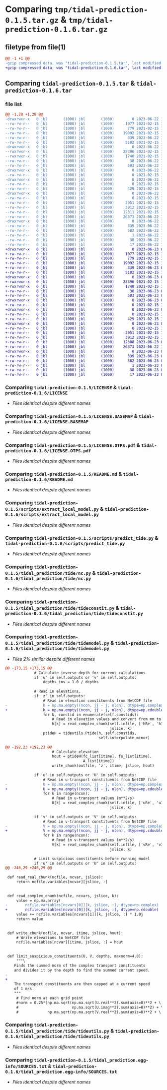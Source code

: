# Comparing `tmp/tidal-prediction-0.1.5.tar.gz` & `tmp/tidal-prediction-0.1.6.tar.gz`

## filetype from file(1)

```diff
@@ -1 +1 @@
-gzip compressed data, was "tidal-prediction-0.1.5.tar", last modified: Thu Jun 22 16:15:02 2023, max compression
+gzip compressed data, was "tidal-prediction-0.1.6.tar", last modified: Fri Jun 23 06:16:06 2023, max compression
```

## Comparing `tidal-prediction-0.1.5.tar` & `tidal-prediction-0.1.6.tar`

### file list

```diff
@@ -1,28 +1,28 @@
-drwxrwxr-x   0 jbl       (1000) jbl       (1000)        0 2023-06-22 16:15:02.064561 tidal-prediction-0.1.5/
--rw-rw-r--   0 jbl       (1000) jbl       (1000)     1077 2021-02-15 11:47:25.000000 tidal-prediction-0.1.5/LICENSE
--rw-rw-r--   0 jbl       (1000) jbl       (1000)      779 2021-02-15 11:47:25.000000 tidal-prediction-0.1.5/LICENSE.BASEMAP
--rw-rw-r--   0 jbl       (1000) jbl       (1000)    19092 2021-02-15 11:47:25.000000 tidal-prediction-0.1.5/LICENSE.OTPS.pdf
--rw-rw-r--   0 jbl       (1000) jbl       (1000)      339 2023-06-22 16:15:02.064561 tidal-prediction-0.1.5/PKG-INFO
--rw-rw-r--   0 jbl       (1000) jbl       (1000)     5102 2021-02-15 11:47:25.000000 tidal-prediction-0.1.5/README.md
-drwxrwxr-x   0 jbl       (1000) jbl       (1000)        0 2023-06-22 16:15:02.064561 tidal-prediction-0.1.5/scripts/
--rwxrwxr-x   0 jbl       (1000) jbl       (1000)    28396 2021-02-15 11:47:25.000000 tidal-prediction-0.1.5/scripts/extract_local_model.py
--rwxrwxr-x   0 jbl       (1000) jbl       (1000)     1740 2021-02-15 11:47:25.000000 tidal-prediction-0.1.5/scripts/predict_tide.py
--rw-rw-r--   0 jbl       (1000) jbl       (1000)       38 2023-06-22 16:15:02.064561 tidal-prediction-0.1.5/setup.cfg
--rw-rw-r--   0 jbl       (1000) jbl       (1000)      503 2023-06-22 16:13:19.000000 tidal-prediction-0.1.5/setup.py
-drwxrwxr-x   0 jbl       (1000) jbl       (1000)        0 2023-06-22 16:15:02.064561 tidal-prediction-0.1.5/tidal_prediction/
--rw-rw-r--   0 jbl       (1000) jbl       (1000)        0 2021-02-15 11:47:25.000000 tidal-prediction-0.1.5/tidal_prediction/__init__.py
-drwxrwxr-x   0 jbl       (1000) jbl       (1000)        0 2023-06-22 16:15:02.064561 tidal-prediction-0.1.5/tidal_prediction/convert/
--rw-rw-r--   0 jbl       (1000) jbl       (1000)        0 2021-02-15 11:47:25.000000 tidal-prediction-0.1.5/tidal_prediction/convert/__init__.py
--rw-rw-r--   0 jbl       (1000) jbl       (1000)      429 2021-02-15 11:47:25.000000 tidal-prediction-0.1.5/tidal_prediction/convert/io_nc.py
-drwxrwxr-x   0 jbl       (1000) jbl       (1000)        0 2023-06-22 16:15:02.064561 tidal-prediction-0.1.5/tidal_prediction/tide/
--rw-rw-r--   0 jbl       (1000) jbl       (1000)        0 2021-02-15 11:47:25.000000 tidal-prediction-0.1.5/tidal_prediction/tide/__init__.py
--rw-rw-r--   0 jbl       (1000) jbl       (1000)     3951 2021-02-15 11:47:25.000000 tidal-prediction-0.1.5/tidal_prediction/tide/nc.py
--rw-rw-r--   0 jbl       (1000) jbl       (1000)     3912 2021-02-15 11:47:25.000000 tidal-prediction-0.1.5/tidal_prediction/tide/tideconstit.py
--rw-rw-r--   0 jbl       (1000) jbl       (1000)    12311 2021-02-15 11:47:25.000000 tidal-prediction-0.1.5/tidal_prediction/tide/tidemodel.py
--rw-rw-r--   0 jbl       (1000) jbl       (1000)    26373 2023-06-22 16:12:04.000000 tidal-prediction-0.1.5/tidal_prediction/tide/tideutils.py
-drwxrwxr-x   0 jbl       (1000) jbl       (1000)        0 2023-06-22 16:15:02.064561 tidal-prediction-0.1.5/tidal_prediction.egg-info/
--rw-rw-r--   0 jbl       (1000) jbl       (1000)      339 2023-06-22 16:15:01.000000 tidal-prediction-0.1.5/tidal_prediction.egg-info/PKG-INFO
--rw-rw-r--   0 jbl       (1000) jbl       (1000)      582 2023-06-22 16:15:01.000000 tidal-prediction-0.1.5/tidal_prediction.egg-info/SOURCES.txt
--rw-rw-r--   0 jbl       (1000) jbl       (1000)        1 2023-06-22 16:15:01.000000 tidal-prediction-0.1.5/tidal_prediction.egg-info/dependency_links.txt
--rw-rw-r--   0 jbl       (1000) jbl       (1000)       38 2023-06-22 16:15:01.000000 tidal-prediction-0.1.5/tidal_prediction.egg-info/requires.txt
--rw-rw-r--   0 jbl       (1000) jbl       (1000)       17 2023-06-22 16:15:01.000000 tidal-prediction-0.1.5/tidal_prediction.egg-info/top_level.txt
+drwxrwxr-x   0 jbl       (1000) jbl       (1000)        0 2023-06-23 06:16:06.553393 tidal-prediction-0.1.6/
+-rw-rw-r--   0 jbl       (1000) jbl       (1000)     1077 2021-02-15 11:47:25.000000 tidal-prediction-0.1.6/LICENSE
+-rw-rw-r--   0 jbl       (1000) jbl       (1000)      779 2021-02-15 11:47:25.000000 tidal-prediction-0.1.6/LICENSE.BASEMAP
+-rw-rw-r--   0 jbl       (1000) jbl       (1000)    19092 2021-02-15 11:47:25.000000 tidal-prediction-0.1.6/LICENSE.OTPS.pdf
+-rw-rw-r--   0 jbl       (1000) jbl       (1000)      339 2023-06-23 06:16:06.549393 tidal-prediction-0.1.6/PKG-INFO
+-rw-rw-r--   0 jbl       (1000) jbl       (1000)     5102 2021-02-15 11:47:25.000000 tidal-prediction-0.1.6/README.md
+drwxrwxr-x   0 jbl       (1000) jbl       (1000)        0 2023-06-23 06:16:06.549393 tidal-prediction-0.1.6/scripts/
+-rwxrwxr-x   0 jbl       (1000) jbl       (1000)    28396 2021-02-15 11:47:25.000000 tidal-prediction-0.1.6/scripts/extract_local_model.py
+-rwxrwxr-x   0 jbl       (1000) jbl       (1000)     1740 2021-02-15 11:47:25.000000 tidal-prediction-0.1.6/scripts/predict_tide.py
+-rw-rw-r--   0 jbl       (1000) jbl       (1000)       38 2023-06-23 06:16:06.553393 tidal-prediction-0.1.6/setup.cfg
+-rw-rw-r--   0 jbl       (1000) jbl       (1000)      503 2023-06-23 06:12:21.000000 tidal-prediction-0.1.6/setup.py
+drwxrwxr-x   0 jbl       (1000) jbl       (1000)        0 2023-06-23 06:16:06.549393 tidal-prediction-0.1.6/tidal_prediction/
+-rw-rw-r--   0 jbl       (1000) jbl       (1000)        0 2021-02-15 11:47:25.000000 tidal-prediction-0.1.6/tidal_prediction/__init__.py
+drwxrwxr-x   0 jbl       (1000) jbl       (1000)        0 2023-06-23 06:16:06.549393 tidal-prediction-0.1.6/tidal_prediction/convert/
+-rw-rw-r--   0 jbl       (1000) jbl       (1000)        0 2021-02-15 11:47:25.000000 tidal-prediction-0.1.6/tidal_prediction/convert/__init__.py
+-rw-rw-r--   0 jbl       (1000) jbl       (1000)      429 2021-02-15 11:47:25.000000 tidal-prediction-0.1.6/tidal_prediction/convert/io_nc.py
+drwxrwxr-x   0 jbl       (1000) jbl       (1000)        0 2023-06-23 06:16:06.549393 tidal-prediction-0.1.6/tidal_prediction/tide/
+-rw-rw-r--   0 jbl       (1000) jbl       (1000)        0 2021-02-15 11:47:25.000000 tidal-prediction-0.1.6/tidal_prediction/tide/__init__.py
+-rw-rw-r--   0 jbl       (1000) jbl       (1000)     3951 2021-02-15 11:47:25.000000 tidal-prediction-0.1.6/tidal_prediction/tide/nc.py
+-rw-rw-r--   0 jbl       (1000) jbl       (1000)     3912 2021-02-15 11:47:25.000000 tidal-prediction-0.1.6/tidal_prediction/tide/tideconstit.py
+-rw-rw-r--   0 jbl       (1000) jbl       (1000)    12308 2023-06-23 06:13:50.000000 tidal-prediction-0.1.6/tidal_prediction/tide/tidemodel.py
+-rw-rw-r--   0 jbl       (1000) jbl       (1000)    26373 2023-06-22 16:12:04.000000 tidal-prediction-0.1.6/tidal_prediction/tide/tideutils.py
+drwxrwxr-x   0 jbl       (1000) jbl       (1000)        0 2023-06-23 06:16:06.549393 tidal-prediction-0.1.6/tidal_prediction.egg-info/
+-rw-rw-r--   0 jbl       (1000) jbl       (1000)      339 2023-06-23 06:16:06.000000 tidal-prediction-0.1.6/tidal_prediction.egg-info/PKG-INFO
+-rw-rw-r--   0 jbl       (1000) jbl       (1000)      582 2023-06-23 06:16:06.000000 tidal-prediction-0.1.6/tidal_prediction.egg-info/SOURCES.txt
+-rw-rw-r--   0 jbl       (1000) jbl       (1000)        1 2023-06-23 06:16:06.000000 tidal-prediction-0.1.6/tidal_prediction.egg-info/dependency_links.txt
+-rw-rw-r--   0 jbl       (1000) jbl       (1000)       38 2023-06-23 06:16:06.000000 tidal-prediction-0.1.6/tidal_prediction.egg-info/requires.txt
+-rw-rw-r--   0 jbl       (1000) jbl       (1000)       17 2023-06-23 06:16:06.000000 tidal-prediction-0.1.6/tidal_prediction.egg-info/top_level.txt
```

### Comparing `tidal-prediction-0.1.5/LICENSE` & `tidal-prediction-0.1.6/LICENSE`

 * *Files identical despite different names*

### Comparing `tidal-prediction-0.1.5/LICENSE.BASEMAP` & `tidal-prediction-0.1.6/LICENSE.BASEMAP`

 * *Files identical despite different names*

### Comparing `tidal-prediction-0.1.5/LICENSE.OTPS.pdf` & `tidal-prediction-0.1.6/LICENSE.OTPS.pdf`

 * *Files identical despite different names*

### Comparing `tidal-prediction-0.1.5/README.md` & `tidal-prediction-0.1.6/README.md`

 * *Files identical despite different names*

### Comparing `tidal-prediction-0.1.5/scripts/extract_local_model.py` & `tidal-prediction-0.1.6/scripts/extract_local_model.py`

 * *Files identical despite different names*

### Comparing `tidal-prediction-0.1.5/scripts/predict_tide.py` & `tidal-prediction-0.1.6/scripts/predict_tide.py`

 * *Files identical despite different names*

### Comparing `tidal-prediction-0.1.5/tidal_prediction/tide/nc.py` & `tidal-prediction-0.1.6/tidal_prediction/tide/nc.py`

 * *Files identical despite different names*

### Comparing `tidal-prediction-0.1.5/tidal_prediction/tide/tideconstit.py` & `tidal-prediction-0.1.6/tidal_prediction/tide/tideconstit.py`

 * *Files identical despite different names*

### Comparing `tidal-prediction-0.1.5/tidal_prediction/tide/tidemodel.py` & `tidal-prediction-0.1.6/tidal_prediction/tide/tidemodel.py`

 * *Files 2% similar despite different names*

```diff
@@ -173,15 +173,15 @@
             # Calculate inverse depth for current calculations
             if 'u' in self.outputs or 'v' in self.outputs:
                 depths_inv = 1.0 / depths
 
             # Read in elevations.
             if 'z' in self.outputs:
                 # Read in elevation constituents from NetCDF file
-                h = np.ma.empty((ncon, jj - j, nlon), dtype=np.complex)
+                h = np.ma.empty((ncon, jj - j, nlon), dtype=np.cdouble)
                 for k, constid in enumerate(self.constids):
                     # Read in elevation values and convert from mm to m
                     h[k] = read_complex_chunk(self.infile, ['hRe', 'hIm'],
                                               jslice, k)
                 ptideH = tideutils.Ptide(h, self.constids,
                                          self.interpolate_minor)
 
@@ -192,23 +192,23 @@
                     # Calculate elevation
                     hout = ptideH(fc_list[itime], fs_list[itime],
                                   A_list[itime])
                     write_chunk(outfile, 'z', itime, jslice, hout)
 
             if 'u' in self.outputs or 'U' in self.outputs:
                 # Read in u-transport constituents from NetCDF file
-                U = np.ma.empty((ncon, jj - j, nlon), dtype=np.complex)
+                U = np.ma.empty((ncon, jj - j, nlon), dtype=np.cdouble)
                 for k in range(ncon):
                     # Read in u-transport values (m**2/s)
                     U[k] = read_complex_chunk(self.infile, ['uRe', 'uIm'],
                                               jslice, k)
 
             if 'v' in self.outputs or 'V' in self.outputs:
                 # Read in v-transport constituents from NetCDF file
-                V = np.ma.empty((ncon, jj - j, nlon), dtype=np.complex)
+                V = np.ma.empty((ncon, jj - j, nlon), dtype=np.cdouble)
                 for k in range(ncon):
                     # Read in v-transport values (m**2/s)
                     V[k] = read_complex_chunk(self.infile, ['vRe', 'vIm'],
                                               jslice, k)
 
             # Limit suspicious constituents before running model
             if 'u' in self.outputs or 'U' in self.outputs:
@@ -246,29 +246,29 @@
 
 def read_real_chunk(ncfile, ncvar, jslice):
     return ncfile.variables[ncvar][jslice, :]
 
 
 def read_complex_chunk(ncfile, ncvars, jslice, k):
     value = np.ma.array(
-        ncfile.variables[ncvars[0]][k, jslice, :], dtype=np.complex)
+        ncfile.variables[ncvars[0]][k, jslice, :], dtype=np.cdouble)
     value += ncfile.variables[ncvars[1]][k, jslice, :] * 1.0j
     return value
 
 
 def write_chunk(ncfile, ncvar, itime, jslice, hout):
     # Write elevations to NetCDF file
     ncfile.variables[ncvar][itime, jslice, :] = hout
 
 
 def limit_suspicious_constituents(U, V, depths, maxnorm=4.0):
     """\
    Finds the summed norm of the complex transport constituents
    and divides it by the depth to find the summed current speed.
-   
+
    The transport constituents are then capped at a current speed
    of 1 m/s.
    """
     # Find norm at each grid point
     #norm = 0.25*(np.ma.sqrt(np.ma.sqrt(U.real**2).sum(axis=0)**2 + \
     #                        np.ma.sqrt(U.imag**2).sum(axis=0)**2) + \
     #             np.ma.sqrt(np.ma.sqrt(V.real**2).sum(axis=0)**2 + \
```

### Comparing `tidal-prediction-0.1.5/tidal_prediction/tide/tideutils.py` & `tidal-prediction-0.1.6/tidal_prediction/tide/tideutils.py`

 * *Files identical despite different names*

### Comparing `tidal-prediction-0.1.5/tidal_prediction.egg-info/SOURCES.txt` & `tidal-prediction-0.1.6/tidal_prediction.egg-info/SOURCES.txt`

 * *Files identical despite different names*

